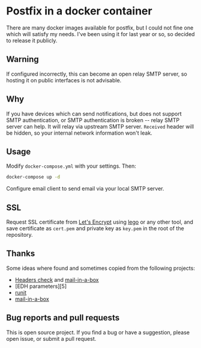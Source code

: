 # Postfix in a docker container

There are many docker images available for postfix, but I could not fine one which will satisfy my needs. I've been using it for last year or so, so decided to release it publicly.

## Warning

If configured incorrectly, this can become an open relay SMTP server, so hosting it on public interfaces is not advisable.

## Why

If you have devices which can send notifications, but does not support SMTP authentication, or SMTP authentication is broken -- relay SMTP server can help. It will relay via upstream SMTP server. `Received` header will be hidden, so your internal network information won't leak.

## Usage

Modify `docker-compose.yml` with your settings. Then:

```sh
docker-compose up -d
```

Configure email client to send email via your local SMTP server.

## SSL

Request SSL certificate from [Let's Encrypt][1] using [lego][2] or any other tool, and save certificate as `cert.pem` and private key as `key.pem` in the root of the repository.

## Thanks

Some ideas where found and sometimes copied from the following projects:

* [Headers check][3] and [mail-in-a-box][4]
* [EDH parameters][5]
* [runit][6]
* [mail-in-a-box][4]

## Bug reports and pull requests

This is open source project. If you find a bug or have a suggestion, please open issue, or submit a pull request.

[1]: https://letsencrypt.org
[2]: https://github.com/go-acme/lego
[3]: https://major.io/2013/04/14/remove-sensitive-information-from-email-headers-with-postfix/
[4]: https://github.com/mail-in-a-box/mailinabox/blob/master/conf/postfix_outgoing_mail_header_filters
[6]: https://github.com/jessfraz/dockerfiles/blob/master/postfix/service/postfix/run
